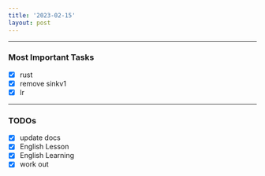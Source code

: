 ```yaml
---
title: '2023-02-15'
layout: post
---
```


---
### Most Important Tasks

- [x] rust
- [x] remove sinkv1
- [x] lr

---

### TODOs
- [x] update docs
- [x] English Lesson
- [x] English Learning
- [x] work out
